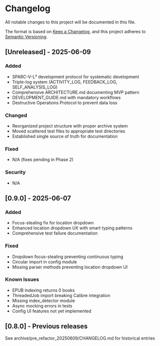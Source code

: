 # Changelog
All notable changes to this project will be documented in this file.

The format is based on [Keep a Changelog](https://keepachangelog.com/en/1.0.0/),
and this project adheres to [Semantic Versioning](https://semver.org/spec/v2.0.0.html).

## [Unreleased] - 2025-06-09

### Added
- SPARC-V-L³ development protocol for systematic development
- Triple-log system (ACTIVITY_LOG, FEEDBACK_LOG, SELF_ANALYSIS_LOG)
- Comprehensive ARCHITECTURE.md documenting MVP pattern
- DEVELOPMENT_GUIDE.md with mandatory workflows
- Destructive Operations Protocol to prevent data loss

### Changed
- Reorganized project structure with proper archive system
- Moved scattered test files to appropriate test directories
- Established single source of truth for documentation

### Fixed
- N/A (fixes pending in Phase 2)

### Security
- N/A

## [0.9.0] - 2025-06-07

### Added
- Focus-stealing fix for location dropdown
- Enhanced location dropdown UX with smart typing patterns
- Comprehensive test failure documentation

### Fixed
- Dropdown focus-stealing preventing continuous typing
- Circular import in config module
- Missing parser methods preventing location dropdown UI

### Known Issues
- EPUB indexing returns 0 books
- ThreadedJob import breaking Calibre integration
- Missing index_detector module
- Async mocking errors in tests
- Config UI features not yet implemented

## [0.8.0] - Previous releases
See archive/pre_refactor_20250609/CHANGELOG.md for historical entries